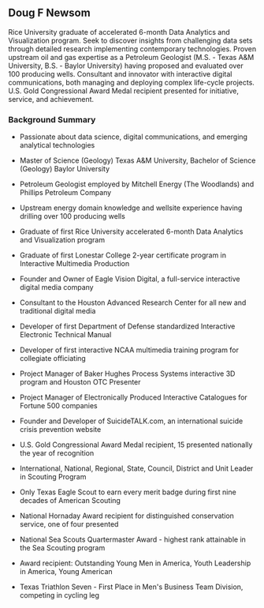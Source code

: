 ## Doug F Newsom

Rice University graduate of accelerated 6-month Data Analytics and Visualization program.  Seek to discover insights from challenging data sets through detailed research implementing contemporary technologies.  Proven upstream oil and gas expertise as a Petroleum Geologist (M.S. - Texas A&M University, B.S. - Baylor University) having proposed and evaluated over 100 producing wells. Consultant and innovator with interactive digital communications, both managing and deploying complex life-cycle projects.  U.S. Gold Congressional Award Medal recipient presented for initiative, service, and achievement.

### Background Summary

* Passionate about data science, digital communications, and emerging analytical technologies

* Master of Science (Geology) Texas A&M University, Bachelor of Science (Geology) Baylor University

* Petroleum Geologist employed by Mitchell Energy (The Woodlands) and Phillips Petroleum Company 

* Upstream energy domain knowledge and wellsite experience having drilling over 100 producing wells

* Graduate of first Rice University accelerated 6-month Data Analytics and Visualization program

* Graduate of first Lonestar College 2-year certificate program in Interactive Multimedia Production

* Founder and Owner of Eagle Vision Digital, a full-service interactive digital media company

* Consultant to the Houston Advanced Research Center for all new and traditional digital media

* Developer of first Department of Defense standardized Interactive Electronic Technical Manual

* Developer of first interactive NCAA multimedia training program for collegiate officiating

* Project Manager of Baker Hughes Process Systems interactive 3D program and Houston OTC Presenter

* Project Manager of Electronically Produced Interactive Catalogues for Fortune 500 companies

* Founder and Developer of SuicideTALK.com, an international suicide crisis prevention website

* U.S. Gold Congressional Award Medal recipient, 15 presented nationally the year of recognition

* International, National, Regional, State, Council, District and Unit Leader in Scouting Program

* Only Texas Eagle Scout to earn every merit badge during first nine decades of American Scouting

* National Hornaday Award recipient for distinguished conservation service, one of four presented

* National Sea Scouts Quartermaster Award - highest rank attainable in the Sea Scouting program

* Award recipient: Outstanding Young Men in America, Youth Leadership in America, Young American

* Texas Triathlon Seven - First Place in Men's Business Team Division, competing in cycling leg
